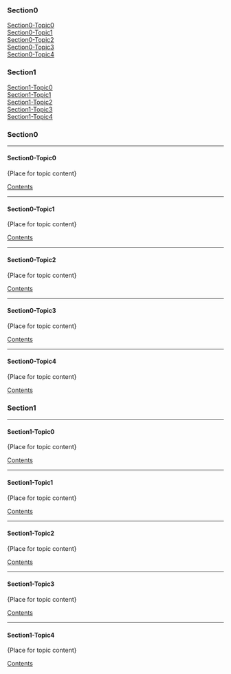 ### <a id="0">Section0</a>  
[Section0-Topic0](#0.0)  
[Section0-Topic1](#0.1)  
[Section0-Topic2](#0.2)  
[Section0-Topic3](#0.3)  
[Section0-Topic4](#0.4)  

### <a id="1">Section1</a>  
[Section1-Topic0](#1.0)  
[Section1-Topic1](#1.1)  
[Section1-Topic2](#1.2)  
[Section1-Topic3](#1.3)  
[Section1-Topic4](#1.4)  


### Section0  

---  

#### <a id="0.0">Section0-Topic0</a>  

{Place for topic content}  

[Contents](#0)  

---  

#### <a id="0.1">Section0-Topic1</a>  

{Place for topic content}  

[Contents](#0)  

---  

#### <a id="0.2">Section0-Topic2</a>  

{Place for topic content}  

[Contents](#0)  

---  

#### <a id="0.3">Section0-Topic3</a>  

{Place for topic content}  

[Contents](#0)  

---  

#### <a id="0.4">Section0-Topic4</a>  

{Place for topic content}  

[Contents](#0)  

### Section1  

---  

#### <a id="1.0">Section1-Topic0</a>  

{Place for topic content}  

[Contents](#1)  

---  

#### <a id="1.1">Section1-Topic1</a>  

{Place for topic content}  

[Contents](#1)  

---  

#### <a id="1.2">Section1-Topic2</a>  

{Place for topic content}  

[Contents](#1)  

---  

#### <a id="1.3">Section1-Topic3</a>  

{Place for topic content}  

[Contents](#1)  

---  

#### <a id="1.4">Section1-Topic4</a>  

{Place for topic content}  

[Contents](#1)  


